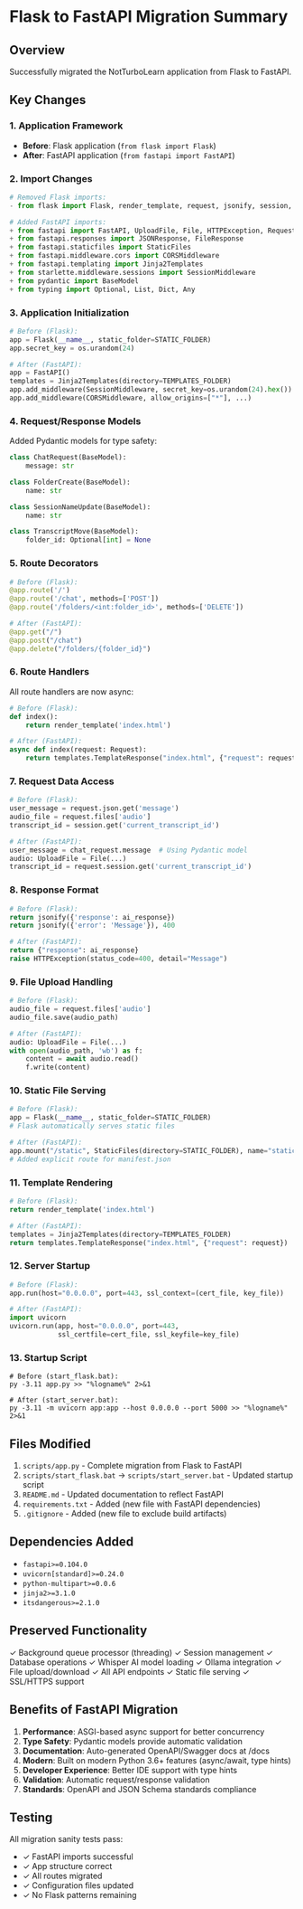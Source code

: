 # Flask to FastAPI Migration Summary

## Overview
Successfully migrated the NotTurboLearn application from Flask to FastAPI.

## Key Changes

### 1. Application Framework
- **Before**: Flask application (`from flask import Flask`)
- **After**: FastAPI application (`from fastapi import FastAPI`)

### 2. Import Changes
```python
# Removed Flask imports:
- from flask import Flask, render_template, request, jsonify, session, send_from_directory

# Added FastAPI imports:
+ from fastapi import FastAPI, UploadFile, File, HTTPException, Request, Response
+ from fastapi.responses import JSONResponse, FileResponse
+ from fastapi.staticfiles import StaticFiles
+ from fastapi.middleware.cors import CORSMiddleware
+ from fastapi.templating import Jinja2Templates
+ from starlette.middleware.sessions import SessionMiddleware
+ from pydantic import BaseModel
+ from typing import Optional, List, Dict, Any
```

### 3. Application Initialization
```python
# Before (Flask):
app = Flask(__name__, static_folder=STATIC_FOLDER)
app.secret_key = os.urandom(24)

# After (FastAPI):
app = FastAPI()
templates = Jinja2Templates(directory=TEMPLATES_FOLDER)
app.add_middleware(SessionMiddleware, secret_key=os.urandom(24).hex())
app.add_middleware(CORSMiddleware, allow_origins=["*"], ...)
```

### 4. Request/Response Models
Added Pydantic models for type safety:
```python
class ChatRequest(BaseModel):
    message: str

class FolderCreate(BaseModel):
    name: str

class SessionNameUpdate(BaseModel):
    name: str

class TranscriptMove(BaseModel):
    folder_id: Optional[int] = None
```

### 5. Route Decorators
```python
# Before (Flask):
@app.route('/')
@app.route('/chat', methods=['POST'])
@app.route('/folders/<int:folder_id>', methods=['DELETE'])

# After (FastAPI):
@app.get("/")
@app.post("/chat")
@app.delete("/folders/{folder_id}")
```

### 6. Route Handlers
All route handlers are now async:
```python
# Before (Flask):
def index():
    return render_template('index.html')

# After (FastAPI):
async def index(request: Request):
    return templates.TemplateResponse("index.html", {"request": request})
```

### 7. Request Data Access
```python
# Before (Flask):
user_message = request.json.get('message')
audio_file = request.files['audio']
transcript_id = session.get('current_transcript_id')

# After (FastAPI):
user_message = chat_request.message  # Using Pydantic model
audio: UploadFile = File(...)
transcript_id = request.session.get('current_transcript_id')
```

### 8. Response Format
```python
# Before (Flask):
return jsonify({'response': ai_response})
return jsonify({'error': 'Message'}), 400

# After (FastAPI):
return {"response": ai_response}
raise HTTPException(status_code=400, detail="Message")
```

### 9. File Upload Handling
```python
# Before (Flask):
audio_file = request.files['audio']
audio_file.save(audio_path)

# After (FastAPI):
audio: UploadFile = File(...)
with open(audio_path, 'wb') as f:
    content = await audio.read()
    f.write(content)
```

### 10. Static File Serving
```python
# Before (Flask):
app = Flask(__name__, static_folder=STATIC_FOLDER)
# Flask automatically serves static files

# After (FastAPI):
app.mount("/static", StaticFiles(directory=STATIC_FOLDER), name="static")
# Added explicit route for manifest.json
```

### 11. Template Rendering
```python
# Before (Flask):
return render_template('index.html')

# After (FastAPI):
templates = Jinja2Templates(directory=TEMPLATES_FOLDER)
return templates.TemplateResponse("index.html", {"request": request})
```

### 12. Server Startup
```python
# Before (Flask):
app.run(host="0.0.0.0", port=443, ssl_context=(cert_file, key_file))

# After (FastAPI):
import uvicorn
uvicorn.run(app, host="0.0.0.0", port=443, 
            ssl_certfile=cert_file, ssl_keyfile=key_file)
```

### 13. Startup Script
```batch
# Before (start_flask.bat):
py -3.11 app.py >> "%logname%" 2>&1

# After (start_server.bat):
py -3.11 -m uvicorn app:app --host 0.0.0.0 --port 5000 >> "%logname%" 2>&1
```

## Files Modified
1. `scripts/app.py` - Complete migration from Flask to FastAPI
2. `scripts/start_flask.bat` → `scripts/start_server.bat` - Updated startup script
3. `README.md` - Updated documentation to reflect FastAPI
4. `requirements.txt` - Added (new file with FastAPI dependencies)
5. `.gitignore` - Added (new file to exclude build artifacts)

## Dependencies Added
- `fastapi>=0.104.0`
- `uvicorn[standard]>=0.24.0`
- `python-multipart>=0.0.6`
- `jinja2>=3.1.0`
- `itsdangerous>=2.1.0`

## Preserved Functionality
✓ Background queue processor (threading)
✓ Session management
✓ Database operations
✓ Whisper AI model loading
✓ Ollama integration
✓ File upload/download
✓ All API endpoints
✓ Static file serving
✓ SSL/HTTPS support

## Benefits of FastAPI Migration
1. **Performance**: ASGI-based async support for better concurrency
2. **Type Safety**: Pydantic models provide automatic validation
3. **Documentation**: Auto-generated OpenAPI/Swagger docs at /docs
4. **Modern**: Built on modern Python 3.6+ features (async/await, type hints)
5. **Developer Experience**: Better IDE support with type hints
6. **Validation**: Automatic request/response validation
7. **Standards**: OpenAPI and JSON Schema standards compliance

## Testing
All migration sanity tests pass:
- ✓ FastAPI imports successful
- ✓ App structure correct
- ✓ All routes migrated
- ✓ Configuration files updated
- ✓ No Flask patterns remaining
